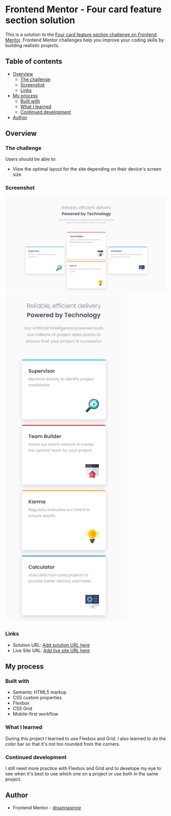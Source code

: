 # Frontend Mentor - Four card feature section solution

This is a solution to the [Four card feature section challenge on Frontend Mentor](https://www.frontendmentor.io/challenges/four-card-feature-section-weK1eFYK). Frontend Mentor challenges help you improve your coding skills by building realistic projects. 

## Table of contents

- [Overview](#overview)
  - [The challenge](#the-challenge)
  - [Screenshot](#screenshot)
  - [Links](#links)
- [My process](#my-process)
  - [Built with](#built-with)
  - [What I learned](#what-i-learned)
  - [Continued development](#continued-development)
- [Author](#author)

## Overview

### The challenge

Users should be able to:

- View the optimal layout for the site depending on their device's screen size

### Screenshot

![](./finished/desktop.jpg)
![](./finished/mobile.jpg)

### Links

- Solution URL: [Add solution URL here](https://github.com/sannasinne/four-card-feature-section)
- Live Site URL: [Add live site URL here](https://sannasinne.github.io/four-card-feature-section/)

## My process

### Built with

- Semantic HTML5 markup
- CSS custom properties
- Flexbox
- CSS Grid
- Mobile-first workflow

### What I learned

During this project I learned to use Flexbox and Grid. I also learned to do the color bar so that it's not too rounded from the corners. 

### Continued development

I still need more practice with Flexbox and Grid and to develope my eye to see when it's best to use which one on a project or use both in the same project.

## Author

- Frontend Mentor - [@sannasinne](https://www.frontendmentor.io/profile/sannasinne)
